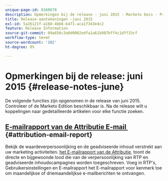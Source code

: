 ```yaml
---
unique-page-id: 8160678
description: Opmerkingen bij de release - juni 2015 - Marketo Docs - Productdocumentatie
title: Release-aantekeningen -juni 2015
exl-id: 5a26121f-a168-4bb6-b471-aca1f343e4c2
feature: Release Information
source-git-commit: 09a656c3a0d0002edfa1a61b987bff4c1dff33cf
workflow-type: tm+mt
source-wordcount: '102'
ht-degree: 0%

---
```


# Opmerkingen bij de release: juni 2015 {#release-notes-june}

De volgende functies zijn opgenomen in de release van juni 2015. Controleer of de Marketo Edition beschikbaar is. Na de release wilt u koppelingen naar gedetailleerde artikelen voor elke functie zoeken.

## [&#x200B; E-mailrapport van de Attributie E-mail &#x200B;](/help/marketo/product-docs/web-personalization/reporting-for-web-personalization/email-reports.md) {#attribution-email-report}

Bekijk de waardeverpersoonlijking en de geadviseerde inhoud verstrekt aan uw marketing activiteiten. [&#x200B; het E-mailrapport van de Attributie &#x200B;](/help/marketo/product-docs/web-personalization/reporting-for-web-personalization/email-reports.md) toont de directe en bijgewoonde lood die van de verpersoonlijking van RTP en geadviseerde inhoudscampagnes worden toegeschreven. Voeg in RTP&#39;s, Gebruikersinstellingen en E-mailrapport het E-mailrapport voor kenmerk toe om maandelijkse of driemaandelijkse e-mailberichten te ontvangen.
